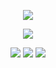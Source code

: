 </p> 
<p align="center">

<div align="center">
  
  ![](https://komarev.com/ghpvc/?username=cheriecrush&color=dc143c)


</p> 
<p align="center">

</p> 
<p align="center">
<img src=https://i.postimg.cc/G3zs3gX4/Untitled1362-20240607193208.webp>


</p> 
<p align="center">

<div align="center">

[![](https://i.postimg.cc/hjT6b73Y/Untitled1362-20240607194008.webp)](https://rentry.co/riri) [![](https://i.postimg.cc/L6HwL5ky/Untitled1362-20240607194337.webp)]([https://twitter.com/kaoworo) [![](https://i.postimg.cc/WbWWZn13/Untitled1362-20240607194421.webp)](https://retrospring.net/@cheriecrush)

  
</p> 
<p align="center">



